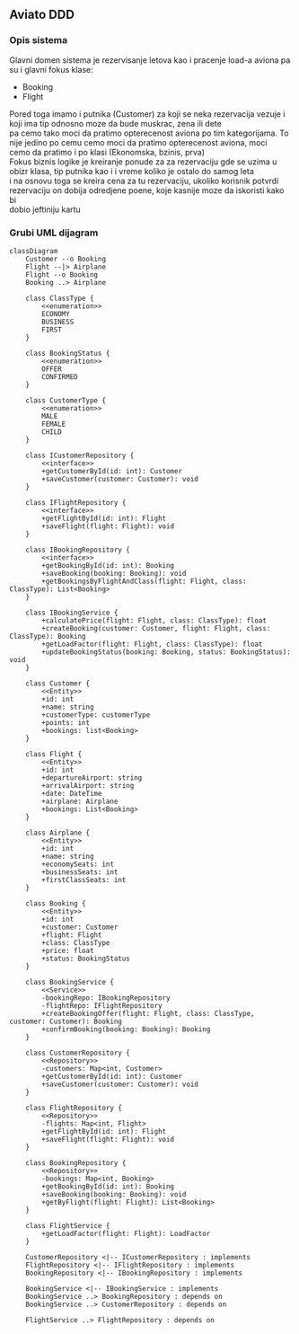 ## Aviato DDD

### Opis sistema
Glavni domen sistema je rezervisanje letova kao i pracenje load-a aviona pa su i glavni fokus klase:
- Booking
- Flight

Pored toga imamo i putnika (Customer) za koji se neka rezervacija vezuje i koji ima tip odnosno moze da bude muskrac, zena ili dete  
pa cemo tako moci da pratimo opterecenost aviona po tim kategorijama. To nije jedino po cemu cemo moci da pratimo opterecenost aviona, moci  
cemo da pratimo i po klasi (Ekonomska, bzinis, prva)  
Fokus biznis logike je kreiranje ponude za za rezervaciju gde se uzima u obizr klasa, tip putnika kao i i vreme koliko je ostalo do samog leta  
i na osnovu toga se kreira cena za tu rezervaciju, ukoliko korisnik potvrdi rezervaciju on dobija odredjene poene, koje kasnije moze da iskoristi kako bi   
dobio jeftiniju kartu

### Grubi UML dijagram

```mermaid
classDiagram
    Customer --o Booking
    Flight --|> Airplane
    Flight --o Booking
    Booking ..> Airplane
    
    class ClassType {
        <<enumeration>>
        ECONOMY
        BUSINESS
        FIRST
    }
    
    class BookingStatus {
        <<enumeration>>
        OFFER
        CONFIRMED
    }

    class CustomerType {
        <<enumeration>>
        MALE
        FEMALE
        CHILD
    }
    
    class ICustomerRepository {
        <<interface>>
        +getCustomerById(id: int): Customer
        +saveCustomer(customer: Customer): void
    }
    
    class IFlightRepository {
        <<interface>>
        +getFlightById(id: int): Flight
        +saveFlight(flight: Flight): void
    }
    
    class IBookingRepository {
        <<interface>>
        +getBookingById(id: int): Booking
        +saveBooking(booking: Booking): void
        +getBookingsByFlightAndClass(flight: Flight, class: ClassType): List<Booking>
    }
    
    class IBookingService {
        +calculatePrice(flight: Flight, class: ClassType): float
        +createBooking(customer: Customer, flight: Flight, class: ClassType): Booking
        +getLoadFactor(flight: Flight, class: ClassType): float
        +updateBookingStatus(booking: Booking, status: BookingStatus): void
    }
    
    class Customer {
        <<Entity>>
        +id: int
        +name: string
        +customerType: customerType
        +points: int
        +bookings: list<Booking>
    }
    
    class Flight {
        <<Entity>>
        +id: int
        +departureAirport: string
        +arrivalAirport: string
        +date: DateTime
        +airplane: Airplane
        +bookings: List<Booking>
    }
    
    class Airplane {
        <<Entity>>
        +id: int
        +name: string
        +economySeats: int
        +businessSeats: int
        +firstClassSeats: int
    }
    
    class Booking {
        <<Entity>>
        +id: int
        +customer: Customer
        +flight: Flight
        +class: ClassType
        +price: float
        +status: BookingStatus
    }
    
    class BookingService {
        <<Service>>
        -bookingRepo: IBookingRepository
        -flightRepo: IFlightRepository
        +createBookingOffer(flight: Flight, class: ClassType, customer: Customer): Booking
        +confirmBooking(booking: Booking): Booking
    }
    
    class CustomerRepository {
        <<Repository>>
        -customers: Map<int, Customer>
        +getCustomerById(id: int): Customer
        +saveCustomer(customer: Customer): void
    }
    
    class FlightRepository {
        <<Repository>>
        -flights: Map<int, Flight>
        +getFlightById(id: int): Flight
        +saveFlight(flight: Flight): void
    }
    
    class BookingRepository {
        <<Repository>>
        -bookings: Map<int, Booking>
        +getBookingById(id: int): Booking
        +saveBooking(booking: Booking): void
        +getByFlight(flight: Flight): List<Booking>
    }

    class FlightService {
        +getLoadFactor(flight: Flight): LoadFactor
    }
    
    CustomerRepository <|-- ICustomerRepository : implements
    FlightRepository <|-- IFlightRepository : implements
    BookingRepository <|-- IBookingRepository : implements
    
    BookingService <|-- IBookingService : implements
    BookingService ..> BookingRepository : depends on
    BookingService ..> CustomerRepository : depends on

    FlightService ..> FlightRepository : depends on

```
